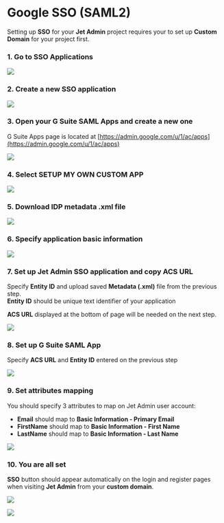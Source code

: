 # Google SSO \(SAML2\)

Setting up **SSO** for your **Jet Admin** project requires your to set up **Custom Domain** for your project first.

### 1. Go to SSO Applications

![](../../.gitbook/assets/image%20%28195%29.png)

### 2. Create a new SSO application

![](../../.gitbook/assets/image%20%2847%29.png)

### 3. Open your G Suite SAML Apps and create a new one

G Suite Apps page is located at [https://admin.google.com/u/1/ac/apps](https://admin.google.com/u/1/ac/apps)

![](../../.gitbook/assets/image%20%28305%29.png)

### 4. Select SETUP MY OWN CUSTOM APP

![](../../.gitbook/assets/image%20%2891%29.png)

### 5. Download IDP metadata .xml file

![](../../.gitbook/assets/image%20%28336%29.png)

### 6. Specify application basic information

![](../../.gitbook/assets/image%20%28332%29.png)

### 7. Set up Jet Admin SSO application and copy ACS URL

Specify **Entity ID** and upload saved **Metadata \(.xml\)** file from the previous step.  
**Entity ID** should be unique text identifier of your application

**ACS URL** displayed at the bottom of page will be needed on the next step.

![](../../.gitbook/assets/image%20%28110%29.png)

### 8. Set up G Suite SAML App

Specify **ACS URL** and **Entity ID** entered on the previous step

![](../../.gitbook/assets/image%20%2820%29.png)

### 9. Set attributes mapping

You should specify 3 attributes to map on Jet Admin user account:

* **Email** should map to **Basic Information - Primary Email**
* **FirstName** should map to **Basic Information - First Name**
* **LastName** should map to **Basic Information - Last Name**

![](../../.gitbook/assets/image%20%28130%29.png)

### 10. You are all set

**SSO** button should appear automatically on the login and register pages when visiting **Jet Admin** from your **custom domain**.

![](../../.gitbook/assets/image%20%28297%29.png)

![](../../.gitbook/assets/image%20%2894%29.png)

